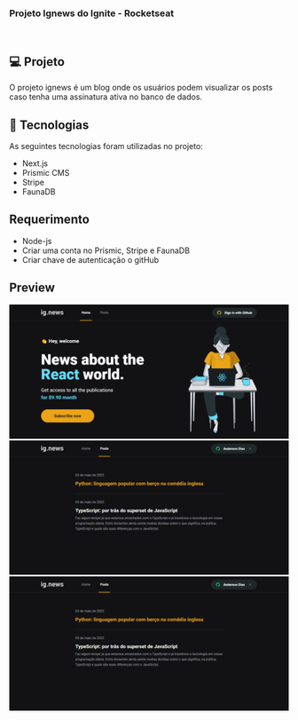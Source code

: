 ### Projeto Ignews do Ignite - Rocketseat

<br>

## 💻 Projeto

O projeto ignews é um blog onde os usuários podem visualizar os posts caso tenha uma assinatura ativa no banco de dados.


## 🚀 Tecnologias

As seguintes tecnologias foram utilizadas no projeto:

- Next.js
- Prismic CMS
- Stripe
- FaunaDB

## Requerimento

- Node-js
- Criar uma conta no Prismic, Stripe e FaunaDB
- Criar chave de autenticação o gitHub

## Preview

![Projeto ignews](/github/home-page.png)
![Projeto ignews](/github/posts-page.png)
![Projeto ignews](/github/posts-page.png)




